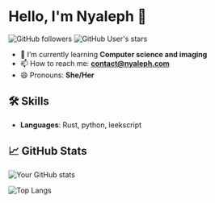 # Hello, I'm Nyaleph 👋

![GitHub followers](https://img.shields.io/github/followers/YourUsername?label=Follow&style=social) ![GitHub User's stars](https://img.shields.io/github/stars/YourUsername?affiliations=OWNER%2CCOLLABORATOR)

- 🌱 I’m currently learning **Computer science and imaging**
- 📫 How to reach me: **contact@nyaleph.com**
- 😄 Pronouns: **She/Her**

## 🛠 Skills
- **Languages**: Rust, python, leekscript

## 📈 GitHub Stats

![Your GitHub stats](https://github-readme-stats.vercel.app/api?username=NyalephTheCat&show_icons=true&theme=tokyonight)

![Top Langs](https://github-readme-stats.vercel.app/api/top-langs/?username=NyalephTheCat&theme=tokyonight)
